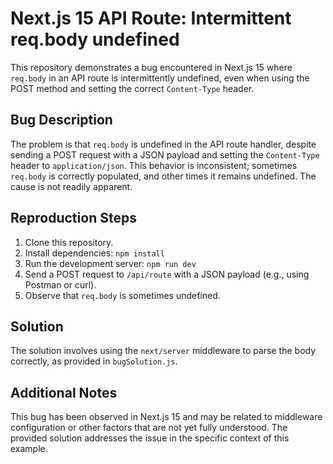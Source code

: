 # Next.js 15 API Route: Intermittent req.body undefined

This repository demonstrates a bug encountered in Next.js 15 where `req.body` in an API route is intermittently undefined, even when using the POST method and setting the correct `Content-Type` header.

## Bug Description

The problem is that `req.body` is undefined in the API route handler, despite sending a POST request with a JSON payload and setting the `Content-Type` header to `application/json`. This behavior is inconsistent; sometimes `req.body` is correctly populated, and other times it remains undefined.  The cause is not readily apparent.

## Reproduction Steps

1. Clone this repository.
2. Install dependencies: `npm install`
3. Run the development server: `npm run dev`
4. Send a POST request to `/api/route` with a JSON payload (e.g., using Postman or curl).
5. Observe that `req.body` is sometimes undefined.

## Solution

The solution involves using the `next/server` middleware to parse the body correctly, as provided in `bugSolution.js`.

## Additional Notes

This bug has been observed in Next.js 15 and may be related to middleware configuration or other factors that are not yet fully understood. The provided solution addresses the issue in the specific context of this example.